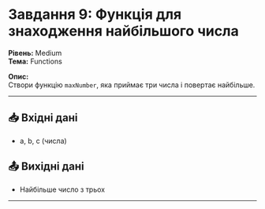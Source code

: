 # Завдання 9: Функція для знаходження найбільшого числа

**Рівень:** Medium  
**Тема:** Functions  

**Опис:**  
Створи функцію `maxNumber`, яка приймає три числа і повертає найбільше.

---

## 📥 Вхідні дані
- a, b, c (числа)

## 📤 Вихідні дані
- Найбільше число з трьох

---